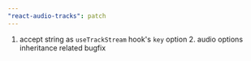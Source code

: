 ```yaml
---
"react-audio-tracks": patch
---
```


1. accept string as `useTrackStream` hook's `key` option 2. audio options inheritance related bugfix
